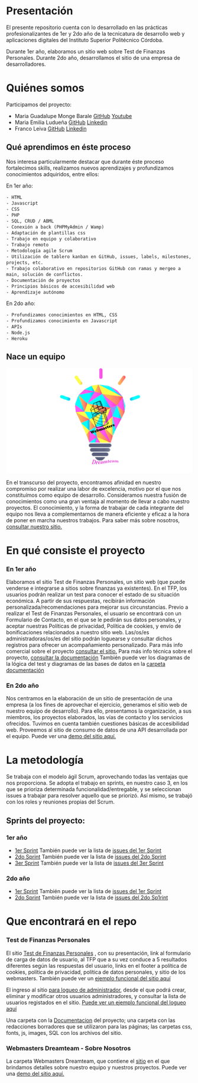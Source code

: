 # Presentación

El presente repositorio cuenta con lo desarrollado en las prácticas profesionalizantes de 1er y 2do año de la tecnicatura de desarrollo web y aplicaciones digitales del Instituto Superior Politécnico Córdoba. 

Durante 1er año, elaboramos un sitio web sobre Test de Finanzas Personales.
Durante 2do año, desarrollamos el sitio de una empresa de desarrolladores.

# Quiénes somos

Participamos del proyecto:
 - Maria Guadalupe Monge Barale [GitHub](https://github.com/GuadaMongeBarale) [Youtube](https://www.youtube.com/channel/UC9mW6BOXoLPrqxXAcwqPkUg)
 - Maria Emilia Ludueña [GitHub](https://github.com/MaEmiliaLuduena) [Linkedin](https://www.linkedin.com/in/mar%C3%ADa-emilia-ludue%C3%B1a/)
 - Franco Leiva [GitHub](https://github.com/leiva7) [Linkedin](https://www.linkedin.com/in/franco-leiva-7b377134/)
 
 
 ## Qué aprendimos en éste proceso
    
Nos interesa particularmente destacar que durante éste proceso fortalecimos skills, realizamos nuevos aprendizajes y profundizamos conocimientos adquiridos, entre ellos:

En 1er año: 

    - HTML
    - Javascript
    - CSS
    - PHP
    - SQL, CRUD / ABML
    - Conexión a back (PHPMyAdmin / Wamp)
    - Adaptación de plantillas css
    - Trabajo en equipo y colaborativo
    - Trabajo remoto
    - Metodología agile Scrum
    - Utilización de tablero kanban en GitHub, issues, labels, milestones, projects, etc.
    - Trabajo colaborativo en repositorios GitHub con ramas y mergeo a main, solución de conflictos. 
    - Documentación de proyectos
    - Principios básicos de accesibilidad web
    - Aprendizaje autónomo

En 2do año:

    - Profundizamos conocimientos en HTML, CSS 
    - Profundizamos conocimiento en Javascript
    - APIs
    - Node.js
    - Heroku

## Nace un equipo

<p align="center">
  <img src="Webmasters%20Dreamteam/images/LogoParaWeb.png" />
</p>
  
En el transcurso del proyecto, encontramos afinidad en nuestro compromiso por realizar una labor de excelencia, motivo por el que nos constituímos como equipo de desarrollo. 
Consideramos nuestra fusión de conocimientos como una gran ventaja al momento de llevar a cabo nuestro proyectos. El conocimiento, y la forma de trabajar de cada integrante del equipo nos lleva a complementarnos de manera eficiente y eficaz a la hora de poner en marcha nuestros trabajos.
Para saber más sobre nosotros, [consultar nuestro sitio.](https://aplicacionpracticafran.herokuapp.com/static/basico/Webmasters%20Dreamteam/index.html)


# En qué consiste el proyecto

### En 1er año 
Elaboramos el sitio Test de Finanzas Personales, un sitio web (que puede venderse e integrarse a sitios sobre finanzas ya existentes). En el TFP, los usuarios podrán realizar un test para conocer el estado de su situación económica. A partir de sus respuestas, recibirán información personalizada/recomendaciones para mejorar sus circunstancias. 
Previo a realizar el Test de Finanzas Personales, el usuario se encontrará con un Formulario de Contacto, en el que se le pedirán sus datos personales, y aceptar nuestras Políticas de privacidad, Política de cookies, y envío de bonificaciones relacionados a nuestro sitio web. Las/os/es administradoras/os/es del sitio podrán loguearse y consultar dichos registros para ofrecer un acompañamiento personalizado.
Para más info comercial sobre el proyecto [consultar el sitio.](https://testfp.paranegociode.com.ar/)
Para más info técnica sobre el proyecto, [consultar la documentación](Test%20Finanzas%20Personales/Documentacion/TFP-Especificacion-ieee-830.docx)
También puede ver los diagramas de la lógica del test y diagramas de las bases de datos en la [carpeta documentación](Test%20Finanzas%20Personales/Documentacion)

### En 2do año
Nos centramos en la elaboración de un sitio de presentación de una empresa (a los fines de aprovechar el ejercicio, generamos el sitio web de nuestro equipo de desarrollo). 
Para ello, presentamos la organización, a sus miembros, los proyectos elaborados, las vías de contacto y los servicios ofrecidos. Tuvimos en cuenta también cuestiones básicas de accesibilidad web. Proveemos al sitio de consumo de datos de una API desarrollada por el equipo. 
Puede ver una [demo del sitio aquí.](https://aplicacionpracticafran.herokuapp.com/static/basico/Webmasters%20Dreamteam/index.html)
    

# La metodología

Se trabaja con el modelo ágil Scrum, aprovechando todas las ventajas que nos proporciona. Se adopta el trabajo en sprints, en nuestro caso 3, en los que se prioriza determinada funcionalidad/entregable, y se seleccionan issues a trabajar para resolver aquello que se priorizó. Así mismo, se trabajó con los roles y reuniones propias del Scrum.

## Sprints del proyecto:

### 1er año
- [1er Sprint](https://github.com/practicaproISPC/grupo-5-g5/milestone/2) También puede ver la lista de [issues del 1er Sprint](https://github.com/practicaproISPC/grupo-5-g5/issues?q=is%3Aissue+milestone%3A%221+er+Sprint%22+)  
- [2do Sprint](https://github.com/practicaproISPC/grupo-5-g5/milestone/3) También puede ver la lista de [issues del 2do Sprint](https://github.com/practicaproISPC/grupo-5-g5/issues?q=is%3Aissue+milestone%3A%222+do+Sprint%22+)
- [3er Sprint](https://github.com/practicaproISPC/grupo-5-g5/milestone/4) También puede ver la lista de [issues del 3er Sprint](https://github.com/practicaproISPC/grupo-5-g5/issues?q=is%3Aissue+milestone%3A%223er+Sprint%22+)

### 2do año
- [1er Sprint](https://github.com/practicaproISPC/grupo-5-g5/milestone/5) También puede ver la lista de [issues del 1er Sprint](https://github.com/practicaproISPC/grupo-5-g5/issues?q=is%3Aissue+milestone%3A%221+Sprint%22+)  
- [2do Sprint](https://github.com/practicaproISPC/grupo-5-g5/milestone/6) También puede ver la lista de [issues del 2do Sp1rint](https://github.com/practicaproISPC/grupo-5-g5/issues?q=is%3Aissue+milestone%3A%222+Sprint%22+)

    


# Que encontrará en el repo

### Test de Finanzas Personales
El sitio [Test de Finanzas Personales](Test%20Finanzas%20Personales/) , con su presentación, link al formulario de carga de datos de usuario, al TFP que a su vez conduce a 5 resultados diferentes según las respuestas del usuario, links en el footer a política de cookies, política de privacidad, política de datos personales, y sitio de los webmasters. También puede ver un [ejemplo funcional del sitio aquí](https://testfp.paranegociode.com.ar/)

El ingreso al sitio [para logueo de administrador](Test%20Finanzas%20Personales/adminloggin.php), desde el que podrá crear, eliminar y modificar otros usuarios administradores, y consultar la lista de usuarios registados en el sitio. [Puede ver un ejemplo funcional del logueo aquí](https://testfp.paranegociode.com.ar/adminloggin.php)

Una carpeta con la [Documentacion](Test%20Finanzas%20Personales/Documentacion) del proyecto; una carpeta con las redacciones borradores que se utilizaron para las páginas; las carpetas css, fonts, js, images, SQL con los archivos del sitio.


### Webmasters Dreamteam - Sobre Nosotros

La carpeta Webmasters Dreamteam, que contiene el [sitio](Webmasters%20Dreamteam/index.html) en el que brindamos detalles sobre nuestro equipo y nuestros proyectos. Puede ver una [demo del sitio aquí.](https://aplicacionpracticafran.herokuapp.com/static/basico/Webmasters%20Dreamteam/index.html)
